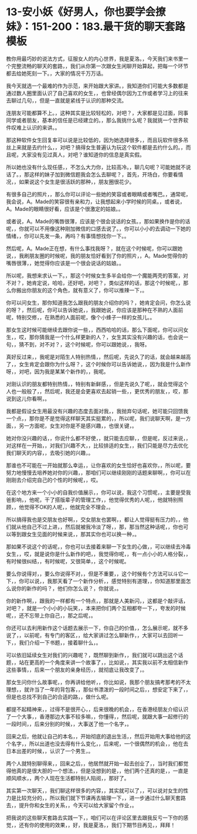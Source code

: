 # 13-安小妖《好男人，你也要学会撩妹》：151-200：183.最干货的聊天套路模板

教你用最巧妙的说法方式，征服女人的内心世界，我是夏洛。，今天我们来书里一个完整流畅的聊天的套路，，我们从你第一次跟女生闲聊开始算起，把每一个环节都去给她死刻一下。，大家的情况千万万话。

我今天就选一个最难的作为示范，来开始跟大家讲。，我知道你们可能大多数都是通过数人圈里面认识了自己喜欢的女生，，也曾经偶尔因为工作或者学习上的往来去聊过几句，，但是一直就是紧线于认识的那种交流。

连朋友可能都算不上。，这种其实是比较轻松的，对吧？，大家都是见过面，同事同学或者朋友，基本的信任是已经建立的。，那么我挑什么呢？我就挑一个世界软件叹难上认识的来讲。。

那这种软件女生回复率可以说是比较低的，因为她选择很多，，而且玩软件很多吊丝上来就是去约什么，，对吧？搞得女生普遍认为玩这个软件都是去约什么的。，而且呢，大家没有见过真人，对吧？谁知道你的信息是真实假。

所以她也没有什么现任感，，不怎么大力你，比较高冷。，聊几句呢？可能她就不说话了。，那这样的妹子加到微信题我会怎么去聊呢？，首先，开场白，你要看情况，，如果说这个女生是很活跃的那种，，朋友圈很花少。

有很多自己的照片，，那么你可以评论一些她的笑容或者眼睛或者嘴巴。，通常呢，我会说，A。Made的笑容很有亲和力，让我想起来小学时候的同桌。，或者说，A。Made的眼睛很好看，应该是个很激定的姑娘。。

或者说，A。Made的嘴唇很薄，应该是个很会说话的女孩。，那如果换作是你的话呢，，你就可以不用像这种刚加微信的口感去说了。，你可以小小的去调动一下她的情绪，，你可以先发一条，再吗？有事情想找你一下。。

然后呢，A。Made正在想，有什么事找我呀？，就在这个时候呢，你可以跟她说，，我刷朋友圈的时候呢，我的朋友恰好看到了你的照片，，A。Made觉得你的嘴唇很薄，，她觉得你应该是一个很会说话的姑娘。。

所以呢，我想来求认一下。，那这个时候女生多半会给你一个魔能两壳的答案，对不对？，她肯定说，哈哈，还好吧，对吧？，类似这样的话，那这个时候呢，，那么你搬出你朋友的这个角色，就有意义了，你可以推辣一下，。

你可以问女生，那你知道我怎么跟我的朋友介绍你的吗？，她肯定会问，你怎么说的呀？，然后呢，你可以告诉她说，，我跟她说，你应该是那种在不熟的人面前呢，特别交修，，在熟悉的人面前呢，像个小蜂子一样的女孩儿。。

那女生这时候可能继续去跟你说一些，，西西哈哈的话，那么下面呢，你可以问女生，，哎，那你猜我是一个什么样更新的人？，女生其实没有兴趣的话，也会说一句，，猜不到，对不对？，这个时候呢，你可以跟她说，，我呀。

真好反过来，，我呢是对陌生人特别热情，，然后呢，先说久了的话，就会越来越高了，，女生肯定会跟你为什么呀？，这个时候你可以告诉她说，，因为我是什么新作呀，，对吧，因为我是某某个新作的，，我呢。

对刚认识的朋友都特别热情，，特别有新鲜感，，但是先说久了呢，，就会觉得这个人也一般般了，，然后呢，我还是会更喜欢去起销一些，，更优秀的朋友，，哎，那说到这儿你看啊，。

我都是假设女生用最没有兴趣的态度去面对我，，我抛弃句话呢，她可能只回馈我一个点，，那你是不是觉得这样聊天其实挺累的，，所以呢，我们说聊天啊，是一方面，，另一方面呢，女生对你是不是感兴趣，，也很关键，。

她对你没兴趣的话，，你说什么都不好使，，就只能去应聊，，但是呢，反过来说，，对这样在一开始，，对我们兴趣不大，，比较排适的女生，，我们只能是尽力去优化我们聊天的内容，，去吸引她的兴趣，。

那谁也不可能在一开始就那么幸运，，让你喜欢的女生恰好也喜欢你，，所以呢，要努力地慢慢去培养她对你的兴趣，，那咱们可以继续刚刚的话题来聊啊，，你可以在刚刚去介绍完自己的个性的时候呢，，哎。

在这个地方来一个小小的自我价值展示，，你可以说，我这个习惯呢，，主要是受我爸影响，，他呢，干了搭版辈子的管理工作，，他觉得优秀的人呢，，他就特别照顾，，他觉得不OK的人呢，，他就完全不理会，。

所以搞得我也是交朋友也好啊，，交女朋友也罢啊，，都让人觉得挺有压力的，，他们就从他自己不过上进，，然后就被我冷淡了呀，，那，那当然这种话呢，，你也可以等到跟女生见面的时候来说，，那其实你也可以换一种，。

那如果不说这个的话呢，，你也可以去接着来聊一下女生的心做，，可以继续去冷毒女生，，哎，就是说你是什么新作的吧，，我觉得你呢，，有一点小小的人格分裂，，有时候很纠结，，有时候呢，又很简单，，这个时候呢。

要么你说得对，，要么你说得不对，，但是不重要，，这个时候有个方法可以斗它一下，，你可以说，，我那天看了一个新作分析，，感觉特别有道理，，你知道那里面怎么说你的新作的吗？，他们你怎么说？，你就说，。

你的新作啊，，跟我的一样都有一个特点，，那就是人美新闪，，这都是个敲评话，对吧？，就是一个小小的小玩笑，，本来把你们两个互相都夸一下，，夸发的时候呢，，还不忘带上你自己，，那之后呢，。

你还可以去利用新作这个话题去展示一下，你自己的价值，，怎么展示呢，就不多说了，，以前呢，有专门的客区，，给大家讲过怎么聊新作，，大家可以去回听一下，，我们介绍一下书题，，接着聊什么，。

可以依旧延续女生对我们的兴趣呢？，既然聊到新作，，我们就可以跳出这个话题，，站在更高的一个角度来讲一个故事了，，比如说，，其实我以前不太相信新作这些事情，，后来一个朋友的亲身经历，，就彻底让我改变了，。

那女生问你什么故事呢，，你再讲给他听，，你比如说，我那个朋友搞考那考的不太理想，，就许当了一年的背包客，，那似书漂泼的一段时间之后，，想安定下来了，，但是也总找不到自己的合适的路，，做什么呢。

都提不起精神来，，过得不是很开心，，后来很晚的机会，，在香港经朋友介绍认识了一个大事，，香港那边大事不较多嘛，，你懂得，，然后呢，就跟大事一起修行的一段时间，，后来分别的时候，，大事送了他一个名字，。

回来之后，他就让自己的本名，，开始彻底的退出生活，，然后开始用大事给他的这个名字，，所以出道也没去得有什么变化，，后来呢，一个很偶然的机会，，他在去日本出差的时候，，认识了一个男生，。

两个人就特别聊得来，，回来之后，，他居然就开始一起去创业了，，当时我们都觉得他真的是很大胆的一个想法，，但是没想到的是，，他们两个还真的是，，一直是顺风顺水，，两个人现在生活都特别人陷阅，，那好了。

其实第一次聊天，，我们聊这样很多的内容，，其实就可以了，，可以说对女生的性力是比较充分的，，所以我们就下节课再去输理一下，，进一步通过什么聊天套路去，，提升你和女生的关系，，今天可以给大家留个作业，。

把我说的这些聊天套路去实践一下，，咱们可以在评论区里去跟我反亏一下你的感觉，，还有你的使用的效果，，好，我是夏洛，，我们下期节目再见，，拜拜！


